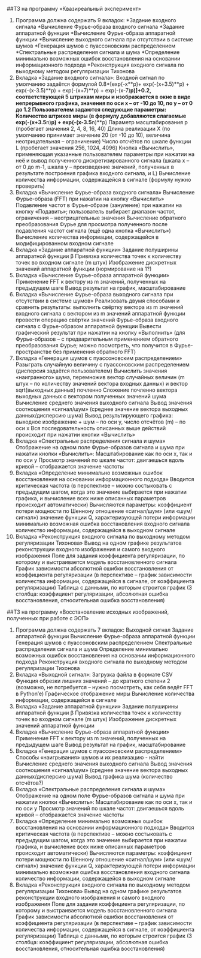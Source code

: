 ##ТЗ на программу «Квазиреальный эксперимент»

1. Программа должна содержать 9 вкладок:
  *Задание входного сигнала
  *Вычисление Фурье-образа входного сигнала
  *Задание аппаратной функции
  *Вычисление Фурье-образа аппаратной функции
  *Вычисление выходного сигнала при отсутствии в системе шумов
  *Генерация шумов с пуассоновским распределением
  *Спектральные распределения сигнала и шума
  *Определение минимально возможных ошибок восстановления на основании информационного подхода
  *Реконструкция входного сигнала по выходному методом регуляризации Тихонова
2. Вкладка «Задание входного сигнала»:
  Входной сигнал по умолчанию задаётся формулой 0.8*[exp(-x**p)+ exp(-(x+3.5)**p) + exp(-(x-3.5)**p) + exp(-(x+7)**p) + exp(-(x-7)**p)]+0.2, соответствующей 5 штрихам миры и изображается в окне в виде непрерывного графика, значения по оси x – от -10 до 10, по y – от 0 до 1.2
  Пользователем задаются следующие параметры:
  Количество штрихов миры (в формулу добавляются слагаемые exp(-(x+3.5**n)**p) + exp(-(x-3.5**n)**p)
  Параметр масштабирования p (пробегает значения 2, 4, 8, 16, 40)
  Длина реализации X (по умолчанию принимает значение 20 (от -10 до 10), величина неотрицательная – ограничение)
  Число отсчётов по шкале функции L (пробегает значения 256, 1024, 4096)
  Кнопка «Вычислить», применяющая указанные пользователем параметры при нажатии на неё и вывод полученного дискретизированного сигнала (шкала x – от 0 до m-1, шкала y – произведение значений, полученных в результате построения графика входного сигнала, и L) 
  Вычисление количества информации, содержащейся в сигнале (формулу нужно проверить)
3. Вкладка «Вычисление Фурье-образа входного сигнала»
  Вычисление Фурье-образа (FFT) при нажатии на кнопку «Вычислить» 
  Подавление частот в Фурье-образе (зануление) при нажатии на кнопку «Подавить»; пользователь выбирает диапазон частот, ограничения – неотрицательные значения
  Вычисление обратного преобразования Фурье для просмотра полученного после подавления частот сигнала (ещё одна кнопка «Вычислить»)
  Вычисление количества информации, содержащейся в модифицированном входном сигнале
4. Вкладка «Задание аппаратной функции»
  Задание полуширины аппаратной функции β
  Привязка количества точек к количеству точек во входном сигнале (m штук)
  Изображение дискретных значений аппаратной функции (нормирование на 1?)
5. Вкладка «Вычисление Фурье-образа аппаратной функции»
  Применение FFT к вектору из m значений, полученных на предыдущем шаге
  Вывод результат на график, масштабирование
6. Вкладка «Вычисление Фурье-образа выходного сигнала при отсутствии в системе шумов»
  Реализовать двумя способами и сравнить результаты: 
    выполнить свёртку вектора из m значений входного сигнала с вектором из m значений аппаратной функции
    провести операцию свёртки значений Фурье-образа входного сигнала с Фурье-образом аппаратной функции
  Вывести графический результат при нажатии на кнопку «Выполнить» (для Фурье-образов – с предварительным применением обратного преобразования Фурье; можно посмотреть, что получится в Фурье-пространстве без применения обратного FFT)
7. Вкладка «Генерация шумов с пуассоновским распределением»
  Разыграть случайную величину с пуассоновским распределением (дисперсия задаётся пользователем)
  Вычислить значения «наигранного» шума, перемножив вектор случайных величин (m штук – по количеству значений вектора входных данных) и вектор sqrt(выходных данных) почленно
  Сложение почленно вектора выходных данных с вектором полученных значений шума
  Вычисление среднего значения выходного сигнала
  Вывод значения соотношения «сигнал/шум» (среднее значение вектора выходных данных/дисперсию шума)
  Вывод результирующего графика: выходное изображение + шум – по оси y, число отсчётов (m) – по оси x
  Вся последовательность описанных выше действий происходит при нажатии кнопки «Вычислить» 
8. Вкладка «Спектральные распределения сигнала и шума»
  Отображение на одном поле Фурье-образов сигнала и шума при нажатии кнопки «Вычислить»:
  Масштабирование как по оси x, так и по оси y
  Просмотр значений по шкале частот: двигаешься вдоль кривой – отображается значение частоты
9. Вкладка «Определение минимально возможных ошибок восстановления на основании информационного подхода»
  Вводится критическая частота (в перспективе – можно состыковать с предыдущим шагом, когда это значение выбирается при нажатии графика, и вычисление всех ниже описанных параметров происходит автоматически)
  Вычисляются параметры:
    коэффициент потери мощности по Шеннону
    отношение «сигнал/шум» (или «шум/сигнал»)
    значение функции Q, характеризующей потери информации
    минимально возможная ошибка восстановления входного сигнала
    количество информации, содержащейся в выходном сигнале
10. Вкладка «Реконструкция входного сигнала по выходному методом регуляризации Тихонова»
  Вывод на одном графике результатов реконструкции входного изображения и самого входного изображения
  Поле для задания коэффициента регуляризации, по которому и выстраивается модель восстановленного сигнала
  График зависимости абсолютной ошибки восстановления от коэффициента регуляризации (в перспективе – график зависимости количества информации, содержащейся в сигнале, от коэффициента регуляризации)
  Таблица с данными, по которым строится график (3 столбца: коэффициент регуляризации, абсолютная ошибка восстановления, относительная ошибка восстановления)

##ТЗ на программу «Восстановление исходных изображений, полученных при работе с ЭОП»

1. Программа должна содержать 7 вкладок:
  Выходной сигнал
  Задание аппаратной функции
  Вычисление Фурье-образа аппаратной функции
  Генерация шумов с пуассоновским распределением
  Спектральные распределения сигнала и шума
  Определение минимально возможных ошибок восстановления на основании информационного подхода
  Реконструкция входного сигнала по выходному методом регуляризации Тихонова
2. Вкладка «Выходной сигнал»:
  Загрузка файла в формате CSV
  Функция обрезки лишних значений – до кратного степени 2 (возможно, не потребуется – нужно посмотреть, как себя ведёт FFT в Python’е)
  Графическое отображение миры
  Вычисление количества информации, содержащейся в сигнале 
3. Вкладка «Задание аппаратной функции»
  Задание полуширины аппаратной функции β
  Привязка количества точек к количеству точек во входном сигнале (m штук)
  Изображение дискретных значений аппаратной функции
4. Вкладка «Вычисление Фурье-образа аппаратной функции»
  Применение FFT к вектору из m значений, полученных на предыдущем шаге
  Вывод результат на график, масштабирование
5. Вкладка «Генерация шумов с пуассоновским распределением»
  Способы «наигрывания» шумов и их реализацию - найти
  Вычисление среднего значения выходного сигнала
  Вывод значения соотношения «сигнал/шум» (среднее значение вектора выходных данных/дисперсию шума)
  Вывод графика шума (количество отсчётов?)
6. Вкладка «Спектральные распределения сигнала и шума»
  Отображение на одном поле Фурье-образов сигнала и шума при нажатии кнопки «Вычислить»:
  Масштабирование как по оси x, так и по оси y
  Просмотр значений по шкале частот: двигаешься вдоль кривой – отображается значение частоты
7. Вкладка «Определение минимально возможных ошибок восстановления на основании информационного подхода»
  Вводится критическая частота (в перспективе – можно состыковать с предыдущим шагом, когда это значение выбирается при нажатии графика, и вычисление всех ниже описанных параметров происходит автоматически)
  Вычисляются параметры:
    коэффициент потери мощности по Шеннону
    отношение «сигнал/шум» (или «шум/сигнал»)
    значение функции Q, характеризующей потери информации
    минимально возможная ошибка восстановления входного сигнала
    количество информации, содержащейся в выходном сигнале
8. Вкладка «Реконструкция входного сигнала по выходному методом регуляризации Тихонова»
  Вывод на одном графике результатов реконструкции входного изображения и самого входного изображения
  Поле для задания коэффициента регуляризации, по которому и выстраивается модель восстановленного сигнала
  График зависимости абсолютной ошибки восстановления от коэффициента регуляризации (в перспективе – график зависимости количества информации, содержащейся в сигнале, от коэффициента регуляризации)
  Таблица с данными, по которым строится график (3 столбца: коэффициент регуляризации, абсолютная ошибка восстановления, относительная ошибка восстановления)

